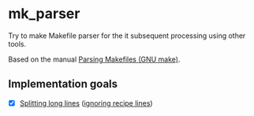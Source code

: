 # mk_parser

Try to make Makefile parser for the it subsequent processing using other tools.

Based on the manual [Parsing Makefiles (GNU make)](https://www.gnu.org/software/make/manual/html_node/Parsing-Makefiles.html).

## Implementation goals

- [x] [Splitting long lines](https://www.gnu.org/software/make/manual/html_node/Splitting-Lines.html) ([ignoring recipe lines](https://www.gnu.org/software/make/manual/html_node/Splitting-Recipe-Lines.html))
